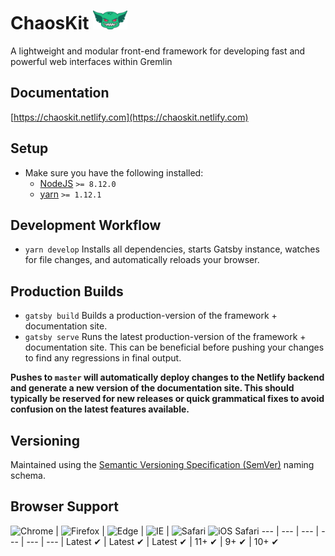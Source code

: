 # ChaosKit <img src="./src/assets/media/logo-mascot.svg" height="30px;">

A lightweight and modular front-end framework for developing fast and powerful web interfaces within Gremlin

## Documentation

[https://chaoskit.netlify.com](https://chaoskit.netlify.com)

## Setup

* Make sure you have the following installed:
  * [NodeJS](http://nodejs.org) `>= 8.12.0`
  * [yarn](https://www.npmjs.com/) `>= 1.12.1`

## Development Workflow

* `yarn develop` Installs all dependencies, starts Gatsby instance, watches for file changes, and automatically reloads your browser.

## Production Builds

* `gatsby build` Builds a production-version of the framework + documentation site.
* `gatsby serve` Runs the latest production-version of the framework + documentation site. This can be beneficial before pushing your changes to find any regressions in final output.

**Pushes to `master` will automatically deploy changes to the Netlify backend and generate a new version of the documentation site. This should typically be reserved for new releases or quick grammatical fixes to avoid confusion on the latest features available.**

## Versioning

Maintained using the [Semantic Versioning Specification (SemVer)](http://semver.org) naming schema.

## Browser Support

![Chrome](https://raw.github.com/alrra/browser-logos/master/src/chrome/chrome_48x48.png) | ![Firefox](https://raw.github.com/alrra/browser-logos/master/src/firefox/firefox_48x48.png) | ![Edge](https://raw.github.com/alrra/browser-logos/master/src/edge/edge_48x48.png) | ![IE](https://raw.github.com/alrra/browser-logos/master/src/archive/internet-explorer_9-11/internet-explorer_9-11_48x48.png) | ![Safari](https://raw.github.com/alrra/browser-logos/master/src/safari/safari_48x48.png)
![iOS Safari](https://raw.githubusercontent.com/alrra/browser-logos/master/src/safari-ios/safari-ios_48x48.png)
--- | --- | --- | --- | --- | --- |
Latest ✔ | Latest ✔ | Latest ✔ | 11+ ✔ | 9+ ✔ | 10+ ✔
